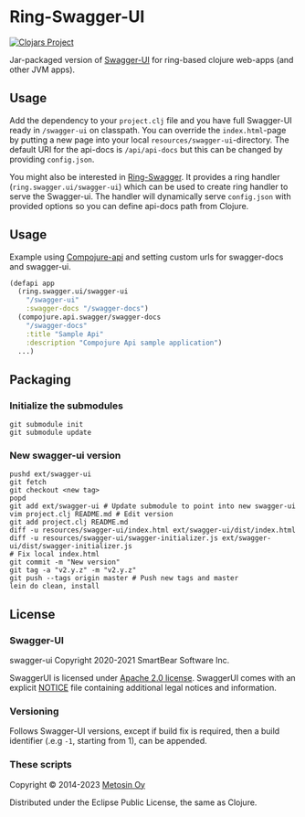 # Ring-Swagger-UI

[![Clojars Project](http://clojars.org/metosin/ring-swagger-ui/latest-version.svg)](http://clojars.org/metosin/ring-swagger-ui)

Jar-packaged version of [Swagger-UI](https://github.com/swagger-api/swagger-ui) for ring-based clojure web-apps (and other JVM apps).

## Usage

Add the dependency to your `project.clj` file
and you have full Swagger-UI ready in `/swagger-ui` on classpath.
You can override the `index.html`-page by putting a new page into your local `resources/swagger-ui`-directory.
The default URI for the api-docs is `/api/api-docs` but this can be changed by providing `config.json`.

You might also be interested in [Ring-Swagger](https://github.com/metosin/ring-swagger).
It provides a ring handler (`ring.swagger.ui/swagger-ui`) which can be used to create ring handler to serve the Swagger-ui.
The handler will dynamically serve `config.json` with provided options so you can define api-docs path from Clojure.

## Usage

Example using [Compojure-api](https://github.com/metosin/compojure-api) and setting custom urls for swagger-docs and swagger-ui.
```Clojure
(defapi app
  (ring.swagger.ui/swagger-ui
    "/swagger-ui"
    :swagger-docs "/swagger-docs")
  (compojure.api.swagger/swagger-docs
    "/swagger-docs"
    :title "Sample Api"
    :description "Compojure Api sample application")
  ...)
```

## Packaging

### Initialize the submodules
```Shell
git submodule init
git submodule update
```

### New swagger-ui version
```Shell
pushd ext/swagger-ui
git fetch
git checkout <new tag>
popd
git add ext/swagger-ui # Update submodule to point into new swagger-ui
vim project.clj README.md # Edit version
git add project.clj README.md
diff -u resources/swagger-ui/index.html ext/swagger-ui/dist/index.html
diff -u resources/swagger-ui/swagger-initializer.js ext/swagger-ui/dist/swagger-initializer.js
# Fix local index.html
git commit -m "New version"
git tag -a "v2.y.z" -m "v2.y.z"
git push --tags origin master # Push new tags and master
lein do clean, install
```

## License

### Swagger-UI

swagger-ui
Copyright 2020-2021 SmartBear Software Inc.

SwaggerUI is licensed under [Apache 2.0 license](https://github.com/swagger-api/swagger-ui/blob/master/LICENSE).
SwaggerUI comes with an explicit [NOTICE](https://github.com/swagger-api/swagger-ui/blob/master/NOTICE) file
containing additional legal notices and information.

### Versioning

Follows Swagger-UI versions, except if build fix is required, then a build identifier
(.e.g `-1`, starting from 1), can be appended.

### These scripts

Copyright © 2014-2023 [Metosin Oy](http://www.metosin.fi)

Distributed under the Eclipse Public License, the same as Clojure.
